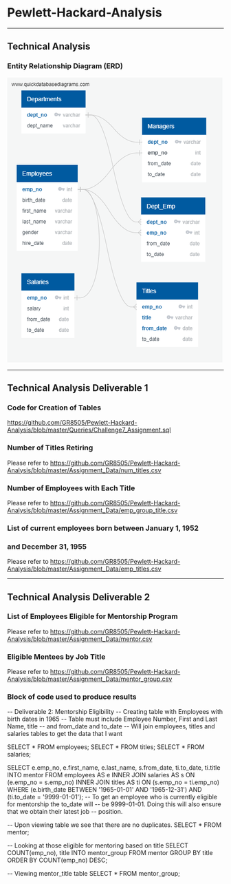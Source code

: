 # Pewlett-Hackard-Analysis
__________________________________________________________________________________________________

## Technical Analysis ##

### Entity Relationship Diagram (ERD) ###
![](https://github.com/GR8505/Pewlett-Hackard-Analysis/blob/master/EmployeeDB.png)


_________________________________________________________________________________________________


## Technical Analysis Deliverable 1 ##

### Code for Creation of Tables ###
https://github.com/GR8505/Pewlett-Hackard-Analysis/blob/master/Queries/Challenge7_Assignment.sql

### Number of Titles Retiring ###
Please refer to https://github.com/GR8505/Pewlett-Hackard-Analysis/blob/master/Assignment_Data/num_titles.csv

### Number of Employees with Each Title ###
Please refer to https://github.com/GR8505/Pewlett-Hackard-Analysis/blob/master/Assignment_Data/emp_group_title.csv

### List of current employees born between January 1, 1952 ###
### and December 31, 1955 ###
Please refer to https://github.com/GR8505/Pewlett-Hackard-Analysis/blob/master/Assignment_Data/emp_titles.csv

____________________________________________________________________________________________________________________


## Technical Analysis Deliverable 2 ##

### List of Employees Eligible for Mentorship Program ###
Please refer to https://github.com/GR8505/Pewlett-Hackard-Analysis/blob/master/Assignment_Data/mentor.csv

### Eligible Mentees by Job Title ###
Please refer to https://github.com/GR8505/Pewlett-Hackard-Analysis/blob/master/Assignment_Data/mentor_group.csv

### Block of code used to produce results ###
-- Deliverable 2: Mentorship Eligibility
-- Creating table with Employees with birth dates in 1965
-- Table must include Employee Number, First and Last Name, title
-- and from_date and to_date
-- Will join employees, titles and salaries tables to get the data that I want

SELECT * FROM employees;
SELECT * FROM titles;
SELECT * FROM salaries;


SELECT e.emp_no,
	e.first_name,
    e.last_name,
	s.from_date,
	ti.to_date,
	ti.title
INTO mentor
FROM employees AS e
INNER JOIN salaries AS s
ON (e.emp_no = s.emp_no)
INNER JOIN titles AS ti
ON (s.emp_no = ti.emp_no)
WHERE (e.birth_date BETWEEN '1965-01-01' AND '1965-12-31')
	AND (ti.to_date = '9999-01-01');
-- To get an employee who is currently eligible for mentorship the to_date will
-- be 9999-01-01.  Doing this will also ensure that we obtain their latest job
-- position.

-- Upon viewing table we see that there are no duplicates.
SELECT * FROM mentor;

-- Looking at those eligible for mentoring based on title
SELECT COUNT(emp_no), title
INTO mentor_group
FROM mentor
GROUP BY title
ORDER BY COUNT(emp_no) DESC;

-- Viewing mentor_title table
SELECT * FROM mentor_group;
